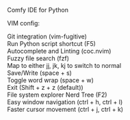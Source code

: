 Comfy IDE for Python <br>

VIM config: <br>

Git integration (vim-fugitive)<br>
Run Python script shortcut (F5) <br>
Autocomplete and Linting (coc.nvim)<br>
Fuzzy file search  (fzf)<br>
Map <ESC> to either jj, jk, kj to switch to normal<br>
Save/Write (space + s)<br>
Toggle word wrap (space + w)<br>
Exit (Shift + z + z (default))<br>
File system explorer Nerd Tree (F2)<br>
Easy window navigation (ctrl + h, ctrl + l)<br>
Faster cursor movement (ctrl + j, ctrl + k)<br>

